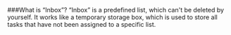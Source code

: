 ###What is “Inbox”?
“Inbox” is a predefined list, which can't be deleted by yourself. It works like a temporary storage box, which is used to store all tasks that have not been assigned to a specific list.
